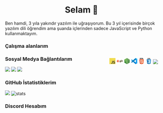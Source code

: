 <h1 align="center">Selam 👋</h1>

<p align="left">Ben hamdi, 3 yıla yakındır yazılım ile uğraşıyorum. Bu 3 yıl içerisinde birçok yazılım dili öğrendim ama şuanda içlerinden sadece JavaScript ve Python kullanmaktayım.</a>

<h3>Çalışma alanlarım</h3>
<p style="float:right">
   <code><img height="20" src="https://raw.githubusercontent.com/github/explore/80688e429a7d4ef2fca1e82350fe8e3517d3494d/topics/javascript/javascript.png"></code>
   <code><img height="20" src="https://raw.githubusercontent.com/github/explore/80688e429a7d4ef2fca1e82350fe8e3517d3494d/topics/git/git.png"></code>
   <code><img height="20" src="https://raw.githubusercontent.com/github/explore/80688e429a7d4ef2fca1e82350fe8e3517d3494d/topics/nodejs/nodejs.png"></code>
   <code><img height="20" src="https://raw.githubusercontent.com/github/explore/80688e429a7d4ef2fca1e82350fe8e3517d3494d/topics/visual-studio-code/visual-studio-code.png"></code>
   <code><img height="20" src="https://raw.githubusercontent.com/github/explore/80688e429a7d4ef2fca1e82350fe8e3517d3494d/topics/html/html.png"></code>
   <code><img height="20" src="https://raw.githubusercontent.com/github/explore/80688e429a7d4ef2fca1e82350fe8e3517d3494d/topics/css/css.png"></code>
   <code><img height="20" src="https://camo.githubusercontent.com/c10bbec541caa795eee7a0ada0415e2fe7c04b4f89aaa8ebc76e1d1ac2ede1d6/68747470733a2f2f696d672e69636f6e73382e636f6d2f636f6c6f722f3435322f6d6f6e676f64622e706e67"></code>
</p>

<h3 align="left">Sosyal Medya Bağlantılarım</h3>
<p align="left">
   <a href="https://discord.com/users/982223125724954684" target"blank_"><img src="https://img.shields.io/badge/discord%20-7289DA.svg?&style=for-the-badge&logo=discord&logoColor=white"></a>
   <a href="https://open.spotify.com/user/31zsb5i5hf62ldsf7vd46ik47u4i" target"blank_"><img src="https://img.shields.io/badge/Spotify%20-1ed760.svg?&style=for-the-badge&logo=spotify&logoColor=white"></a>
   <a href="https://github.com/hamdibicr" target"blank_"><img src="https://img.shields.io/badge/GitHub%20-191717.svg?&style=for-the-badge&logo=github&logoColor=white"></a>
</p>

<h3 align="left">GitHub İstatistiklerim</h3>
<p align="left">
   <img src="https://github-readme-stats.vercel.app/api/top-langs/?username=hamdibicr&theme=dark&count_private=true&show_icons=true&hide_border=true" />
<img src="https://github-readme-stats.vercel.app/api?username=hamdibicr&count_private=true&show_icons=true&theme=dark&hide_border=true" width="%100" height="150px" alt="stats" />
</p>

<h3 align="left">Discord Hesabım</h3>
   <img src="" />
